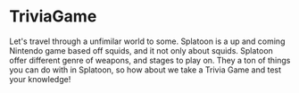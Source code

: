 # TriviaGame

Let's travel through a unfimilar world to some. Splatoon is a up and coming Nintendo game based off squids, and it not only about squids. Splatoon offer different genre of weapons, and stages to play on. They a ton of things you can do with in Splatoon, so how about we take a Trivia Game and test your knowledge!
